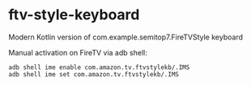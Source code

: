 # ftv-style-keyboard
Modern Kotlin version of com.example.semitop7.FireTVStyle keyboard

Manual activation on FireTV via adb shell:
```
adb shell ime enable com.amazon.tv.ftvstylekb/.IMS
adb shell ime set com.amazon.tv.ftvstylekb/.IMS
```
